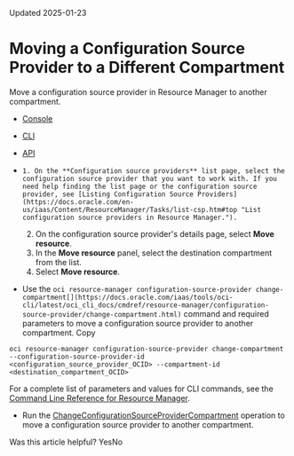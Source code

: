 Updated 2025-01-23
# Moving a Configuration Source Provider to a Different Compartment
Move a configuration source provider in Resource Manager to another compartment.
  * [Console](https://docs.oracle.com/en-us/iaas/Content/ResourceManager/Tasks/change-compartment-csp.htm)
  * [CLI](https://docs.oracle.com/en-us/iaas/Content/ResourceManager/Tasks/change-compartment-csp.htm)
  * [API](https://docs.oracle.com/en-us/iaas/Content/ResourceManager/Tasks/change-compartment-csp.htm)


  *     1. On the **Configuration source providers** list page, select the configuration source provider that you want to work with. If you need help finding the list page or the configuration source provider, see [Listing Configuration Source Providers](https://docs.oracle.com/en-us/iaas/Content/ResourceManager/Tasks/list-csp.htm#top "List configuration source providers in Resource Manager.").
    2. On the configuration source provider's details page, select **Move resource**.
    3. In the **Move resource** panel, select the destination compartment from the list.
    4. Select **Move resource**.
  * Use the `oci resource-manager configuration-source-provider change-compartment[](https://docs.oracle.com/iaas/tools/oci-cli/latest/oci_cli_docs/cmdref/resource-manager/configuration-source-provider/change-compartment.html)` command and required parameters to move a configuration source provider to another compartment.
Copy
```
oci resource-manager configuration-source-provider change-compartment --configuration-source-provider-id <configuration_source_provider_OCID> --compartment-id <destination_compartment_OCID>
```

For a complete list of parameters and values for CLI commands, see the [Command Line Reference for Resource Manager](https://docs.oracle.com/iaas/tools/oci-cli/latest/oci_cli_docs/cmdref/resource-manager.html).
  * Run the [ChangeConfigurationSourceProviderCompartment](https://docs.oracle.com/iaas/api/#/en/resourcemanager/latest/ConfigurationSourceProvider/ChangeConfigurationSourceProviderCompartment) operation to move a configuration source provider to another compartment.


Was this article helpful?
YesNo

